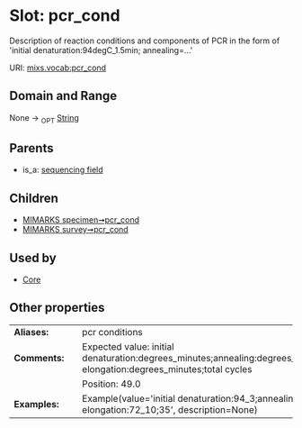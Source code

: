 
# Slot: pcr_cond


Description of reaction conditions and components of PCR in the form of 'initial denaturation:94degC_1.5min; annealing=...'

URI: [mixs.vocab:pcr_cond](https://w3id.org/mixs/vocab/pcr_cond)


## Domain and Range

None ->  <sub>OPT</sub> [String](types/String.md)

## Parents

 *  is_a: [sequencing field](sequencing_field.md)

## Children

 *  [MIMARKS specimen➞pcr_cond](MIMARKS_specimen_pcr_cond.md)
 *  [MIMARKS survey➞pcr_cond](MIMARKS_survey_pcr_cond.md)

## Used by

 * [Core](Core.md)

## Other properties

|  |  |  |
| --- | --- | --- |
| **Aliases:** | | pcr conditions |
| **Comments:** | | Expected value: initial denaturation:degrees_minutes;annealing:degrees_minutes;elongation:degrees_minutes;final elongation:degrees_minutes;total cycles |
|  | | Position: 49.0 |
| **Examples:** | | Example(value='initial denaturation:94_3;annealing:50_1;elongation:72_1.5;final elongation:72_10;35', description=None) |

